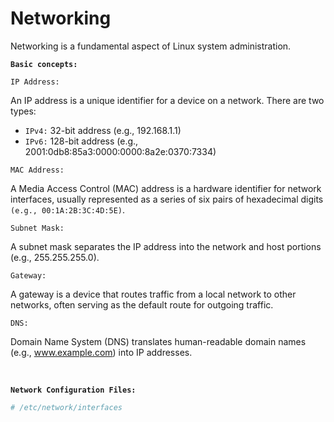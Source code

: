 # Networking

Networking is a fundamental aspect of Linux system administration.

**`Basic concepts:`**

`IP Address:`

An IP address is a unique identifier for a device on a network. There are two types:

- `IPv4:` 32-bit address (e.g., 192.168.1.1)
- `IPv6:` 128-bit address (e.g., 2001:0db8:85a3:0000:0000:8a2e:0370:7334)

`MAC Address:`

A Media Access Control (MAC) address is a hardware identifier for network interfaces, usually represented as a series of six pairs of hexadecimal digits` (e.g., 00:1A:2B:3C:4D:5E)`.

`Subnet Mask:`

A subnet mask separates the IP address into the network and host portions (e.g., 255.255.255.0).

`Gateway:`

A gateway is a device that routes traffic from a local network to other networks, often serving as the default route for outgoing traffic.

`DNS:`

Domain Name System (DNS) translates human-readable domain names (e.g., www.example.com) into IP addresses.

<br />

**`Network Configuration Files:`**

```sh
# /etc/network/interfaces
```
